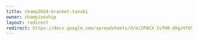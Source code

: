 ```yaml
---
title: champ2024-bracket-tanuki
owner: championship
layout: redirect
redirect: https://docs.google.com/spreadsheets/d/e/2PACX-1vTH0-XkgzVtU93RbMskuGYwbCFSAVPYUTP937BM2jvryJ8QWsWD-lxi03Oyby-IvLKVPjjHVEZAQK1U/pubhtml?gid=1677661449&single=true
---
```

